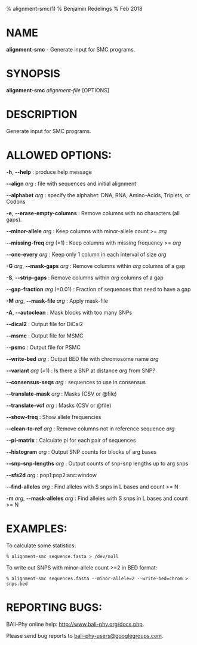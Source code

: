 % alignment-smc(1)
% Benjamin Redelings
% Feb 2018

# NAME

**alignment-smc** - Generate input for SMC programs.

# SYNOPSIS

**alignment-smc** _alignment-file_ [OPTIONS]

# DESCRIPTION

Generate input for SMC programs.

# ALLOWED OPTIONS:
**-h**, **--help**
: produce help message

**--align** _arg_
: file with sequences and initial alignment

**--alphabet** _arg_
: specify the alphabet: DNA, RNA, Amino-Acids, Triplets, or Codons

**-e**, **--erase-empty-columns**
: Remove columns with no characters (all gaps).

**--minor-allele** _arg_
: Keep columns with minor-allele count >= _arg_

**--missing-freq** _arg_ (=1)
: Keep columns with missing frequency >= _arg_

**--one-every** _arg_
: Keep only 1 column in each interval of size _arg_

**-G** _arg_, **--mask-gaps** _arg_
: Remove columns within _arg_ columns of a gap

**-S**, **--strip-gaps**
: Remove columns within _arg_ columns of a gap

**--gap-fraction** _arg_ (=0.01)
: Fraction of sequences that need to have a gap

**-M** _arg_, **--mask-file** _arg_
: Apply mask-file

**-A**, **--autoclean**
: Mask blocks with too many SNPs

**--dical2**
: Output file for DiCal2

**--msmc**
: Output file for MSMC

**--psmc**
: Output file for PSMC

**--write-bed** _arg_
: Output BED file with chromosome name _arg_

**--variant** _arg_ (=1)
: Is there a SNP at distance _arg_ from SNP?

**--consensus-seqs** _arg_
: sequences to use in consensus

**--translate-mask** _arg_
: Masks (CSV or @file)

**--translate-vcf** _arg_
: Masks (CSV or @file)

**--show-freq**
: Show allele frequencies

**--clean-to-ref** _arg_
: Remove columns not in reference sequence _arg_

**--pi-matrix**
: Calculate pi for each pair of sequences

**--histogram** _arg_
: Output SNP counts for blocks of arg bases

**--snp-snp-lengths** _arg_
: Output counts of snp-snp lengths up to arg snps

**--sfs2d** _arg_
: pop1:pop2:anc:window

**--find-alleles** _arg_
: Find alleles with S snps in L bases and count >= N

**-m** _arg_, **--mask-alleles** _arg_
: Find alleles with S snps in L bases and count >= N


# EXAMPLES:
 
To calculate some statistics:
```
% alignment-smc sequence.fasta > /dev/null
```

To write out SNPS with minor-allele count >=2 in BED format:
```
% alignment-smc sequences.fasta --minor-allele=2 --write-bed=chrom > snps.bed
```

# REPORTING BUGS:
 BAli-Phy online help: <http://www.bali-phy.org/docs.php>.

Please send bug reports to <bali-phy-users@googlegroups.com>.

